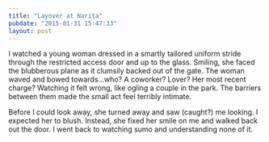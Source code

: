```yaml
---
title: "Layover at Narita"
pubdate: "2015-01-31 15:47:33"
layout: post
---
```


I watched a young woman dressed in a smartly tailored uniform stride through the restricted access door and up to the glass. Smiling, she faced the blubberous plane as it clumsily backed out of the gate. The woman waved and bowed towards...who? A coworker? Lover? Her most recent charge? Watching it felt wrong, like ogling a couple in the park. The barriers between them made the small act feel terribly intimate.


Before I could look away, she turned away and saw (caught?) me looking. I expected her to blush. Instead, she fixed her smile on me and walked back out the door. I went back to watching sumo and understanding none of it.